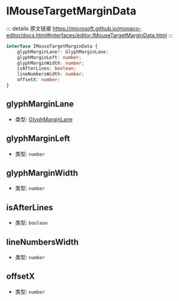 # IMouseTargetMarginData

<backTop />
        
::: details 原文链接
https://microsoft.github.io/monaco-editor/docs.html#interfaces/editor.IMouseTargetMarginData.html
:::

```ts
interface IMouseTargetMarginData {
    glyphMarginLane?: GlyphMarginLane;
    glyphMarginLeft: number;
    glyphMarginWidth: number;
    isAfterLines: boolean;
    lineNumbersWidth: number;
    offsetX: number;
}
```


## glyphMarginLane
- 类型: [GlyphMarginLane](/api/editor/GlyphMarginLane.md)
## glyphMarginLeft
- 类型: `number`
## glyphMarginWidth
- 类型: `number`
## isAfterLines
- 类型: `boolean`
## lineNumbersWidth
- 类型: `number`
## offsetX
- 类型: `number`